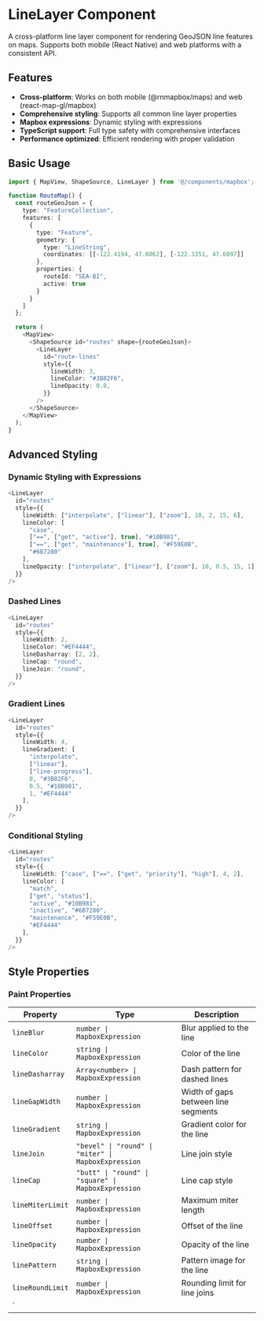 # LineLayer Component

A cross-platform line layer component for rendering GeoJSON line features on maps. Supports both mobile (React Native) and web platforms with a consistent API.

## Features

- **Cross-platform**: Works on both mobile (@rnmapbox/maps) and web (react-map-gl/mapbox)
- **Comprehensive styling**: Supports all common line layer properties
- **Mapbox expressions**: Dynamic styling with expressions
- **TypeScript support**: Full type safety with comprehensive interfaces
- **Performance optimized**: Efficient rendering with proper validation

## Basic Usage

```typescript
import { MapView, ShapeSource, LineLayer } from '@/components/mapbox';

function RouteMap() {
  const routeGeoJson = {
    type: "FeatureCollection",
    features: [
      {
        type: "Feature",
        geometry: {
          type: "LineString",
          coordinates: [[-122.4194, 47.6062], [-122.3351, 47.6097]]
        },
        properties: {
          routeId: "SEA-BI",
          active: true
        }
      }
    ]
  };

  return (
    <MapView>
      <ShapeSource id="routes" shape={routeGeoJson}>
        <LineLayer
          id="route-lines"
          style={{
            lineWidth: 3,
            lineColor: "#3B82F6",
            lineOpacity: 0.8,
          }}
        />
      </ShapeSource>
    </MapView>
  );
}
```

## Advanced Styling

### Dynamic Styling with Expressions

```typescript
<LineLayer
  id="routes"
  style={{
    lineWidth: ["interpolate", ["linear"], ["zoom"], 10, 2, 15, 6],
    lineColor: [
      "case",
      ["==", ["get", "active"], true], "#10B981",
      ["==", ["get", "maintenance"], true], "#F59E0B",
      "#6B7280"
    ],
    lineOpacity: ["interpolate", ["linear"], ["zoom"], 10, 0.5, 15, 1],
  }}
/>
```

### Dashed Lines

```typescript
<LineLayer
  id="routes"
  style={{
    lineWidth: 2,
    lineColor: "#EF4444",
    lineDasharray: [2, 2],
    lineCap: "round",
    lineJoin: "round",
  }}
/>
```

### Gradient Lines

```typescript
<LineLayer
  id="routes"
  style={{
    lineWidth: 4,
    lineGradient: [
      "interpolate",
      ["linear"],
      ["line-progress"],
      0, "#3B82F6",
      0.5, "#10B981",
      1, "#EF4444"
    ],
  }}
/>
```

### Conditional Styling

```typescript
<LineLayer
  id="routes"
  style={{
    lineWidth: ["case", ["==", ["get", "priority"], "high"], 4, 2],
    lineColor: [
      "match",
      ["get", "status"],
      "active", "#10B981",
      "inactive", "#6B7280",
      "maintenance", "#F59E0B",
      "#EF4444"
    ],
  }}
/>
```

## Style Properties

### Paint Properties

| Property | Type | Description |
|----------|------|-------------|
| `lineBlur` | `number \| MapboxExpression` | Blur applied to the line |
| `lineColor` | `string \| MapboxExpression` | Color of the line |
| `lineDasharray` | `Array<number> \| MapboxExpression` | Dash pattern for dashed lines |
| `lineGapWidth` | `number \| MapboxExpression` | Width of gaps between line segments |
| `lineGradient` | `string \| MapboxExpression` | Gradient color for the line |
| `lineJoin` | `"bevel" \| "round" \| "miter" \| MapboxExpression` | Line join style |
| `lineCap` | `"butt" \| "round" \| "square" \| MapboxExpression` | Line cap style |
| `lineMiterLimit` | `number \| MapboxExpression` | Maximum miter length |
| `lineOffset` | `number \| MapboxExpression` | Offset of the line |
| `lineOpacity` | `number \| MapboxExpression` | Opacity of the line |
| `linePattern` | `string \| MapboxExpression` | Pattern image for the line |
| `lineRoundLimit` | `number \| MapboxExpression` | Rounding limit for line joins |
| `